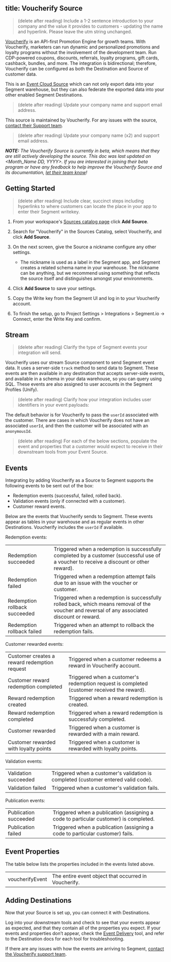 ## title: Voucherify Source

> (delete after reading) Include a 1-2 sentence introduction to your company and the value it provides to customers - updating the name and hyperlink. Please leave the utm string unchanged.

[Voucherify](https://voucherify.io/?utm_source=segmentio&utm_medium=docs&utm_campaign=partners) is an API-first Promotion Engine for growth teams. With Voucherify, marketers can run dynamic and personalized promotions and loyalty programs without the involvement of the development team. Run CDP-powered coupons, discounts, referrals, loyalty programs, gift cards, cashback, bundles, and more.
The integration is bidirectional; therefore, Voucherify can be configured as both the Destination and Source of customer data.

This is an [Event Cloud Source](https://segment.com/docs/sources/#event-cloud-sources) which can not only export data into your Segment warehouse, but they can also federate the exported data into your other enabled Segment Destinations.

> (delete after reading) Update your company name and support email address.

This source is maintained by Voucherify. For any issues with the source, [contact their Support team](mailto:support@voucherify.io).

> (delete after reading) Update your company name (x2) and support email address.

_**NOTE:** The Voucherify Source is currently in beta, which means that they are still actively developing the source. This doc was last updated on <Month_Name DD, YYYY>. If you are interested in joining their beta program or have any feedback to help improve the Voucherify Source and its documentation, [let their team know](mailto:support@voucherify.io)!_

## Getting Started

> (delete after reading) Include clear, succinct steps including hyperlinks to where customers can locate the place in your app to enter their Segment writekey.

1. From your workspace's [Sources catalog page](https://app.segment.com/goto-my-workspace/sources/catalog) click **Add Source**.
2. Search for "Voucherify" in the Sources Catalog, select Voucherify, and click **Add Source**.
3. On the next screen, give the Source a nickname configure any other settings.

   - The nickname is used as a label in the Segment app, and Segment creates a related schema name in your warehouse. The nickname can be anything, but we recommend using something that reflects the source itself and distinguishes amongst your environments.
4. Click **Add Source** to save your settings.
5. Copy the Write key from the Segment UI and log in to your Voucherify account. 
6. To finish the setup, go to Project Settings > Integrations > Segment.io -> Connect, enter the Write Key and confirm.

## Stream

> (delete after reading) Clarify the type of Segment events your integration will send. 

Voucherify uses our stream Source component to send Segment event data. It uses a server-side `track` method to send data to Segment. These events are then available in any destination that accepts server-side events, and available in a schema in your data warehouse, so you can query using SQL. These events are also assigned to user accounts in the Segment Profiles (Unify). 

> (delete after reading) Clarify how your integration includes user identifiers in your event payloads:

The default behavior is for Voucherify to pass the `userId` associated with the customer. There are cases in which Voucherify does not have an associated `userId`, and then the customer will be associated with an `anonymousId`. 

> (delete after reading) For each of the below sections, populate the event and properties that a customer would expect to receive in their downstream tools from your Event Source.

## Events
Integrating by adding Voucherify as a Source to Segment supports the following events to be sent out of the box:
- Redemption events (successful, failed, rolled back). 
- Validation events (only if connected with a customer). 
- Customer reward events.

Below are the events that Voucherify sends to Segment. These events appear as tables in your warehouse and as regular events in other Destinations. Voucherify includes the `userId` if available.

Redemption events: 

<table>
  <tr>
    <td>Redemption succeeded</td>
    <td>Triggered when a redemption is successfully completed by a customer (successful use of a voucher to receive a discount or other reward).</td>
  </tr>
  <tr>
   <td>Redemption failed</td>
   <td>Triggered  when a redemption attempt fails due to an issue with the voucher or customer.</td>
  </tr>
  <tr>
   <td>Redemption rollback succeeded</td>
   <td>Triggered when a redemption is successfully rolled back, which means removal of the voucher and reversal of any associated discount or reward.</td>
  </tr>
  <tr>
   <td>Redemption rollback failed</td>
   <td>Triggered when an attempt to rollback the redemption fails. </td>
  </tr>
  </table>

 Customer rewarded events: 

  <table>
<tr>
   <td>Customer creates a reward redemption request</td>
   <td>Triggered when a customer redeems a reward in Voucherify account.</td>
  </tr>
  <tr>
   <td>Customer reward redemption completed</td>
   <td>Triggered when a customer's redemption request is completed (customer received the reward).</td>
  </tr>
  <tr>
   <td>Reward redemption created</td>
   <td>Triggered when a reward redemption is created.</td>
  </tr>
    <tr>
   <td>Reward redemption completed</td>
   <td>Triggered when a reward redemption is successfuly completed.</td>
  </tr>
   <tr>
   <td>Customer rewarded</td>
   <td>Triggered when a customer is rewarded with a main reward.</td>
  </tr>
    <tr>
   <td>Customer rewarded with loyalty points</td>
   <td>Triggered when a customer is rewarded with loyalty points.</td>
  </tr>
  <tr>
  </table>

Validation events:

  <table>
   <tr>
   <td>Validation succeeded</td>
   <td>Triggered when a customer's validation is completed (customer entered valid code).</td>
  </tr>
     <tr>
   <td>Validation failed</td>
   <td>Triggered when a customer's validation fails.</td>
  </tr>
</table>

Publication events:

  <table>
   <tr>
   <td>Publication succeeded</td>
   <td>Triggered when a publication (assigning a code to particular customer) is completed.</td>
  </tr>
   <tr>
   <td>Publication failed</td>
   <td>Triggered when a publication (assigning a code to particular customer) fails.</td>
  </tr>
</table>

## Event Properties

The table below lists the properties included in the events listed above.

<table>
  <tr>
   <td>voucherifyEvent</td>
   <td>The entire event object that occurred in Voucherify.</td>
  </tr>
</table>

## Adding Destinations

Now that your Source is set up, you can connect it with Destinations.

Log into your downstream tools and check to see that your events appear as expected, and that they contain all of the properties you expect. If your events and properties don’t appear, check the [Event Delivery](https://segment.com/docs/connections/event-delivery/) tool, and refer to the Destination docs for each tool for troubleshooting.

If there are any issues with how the events are arriving to Segment, [contact the Voucherify support team](mailto:support@voucherify.io).
